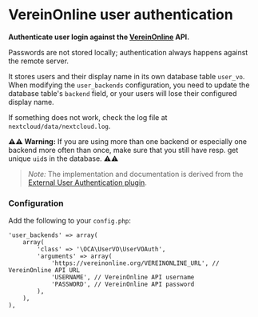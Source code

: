 VereinOnline user authentication
============================


**Authenticate user login against the [VereinOnline](https://vereinonline.org/) API.**

Passwords are not stored locally; authentication always happens against the
remote server.

It stores users and their display name in its own database table `user_vo`. When
modifying the `user_backends` configuration, you need to update the database
table's `backend` field, or your users will lose their configured display name.

If something does not work, check the log file at
`nextcloud/data/nextcloud.log`.

**⚠⚠ Warning:** If you are using more than one backend or especially one backend
more often than once, make sure that you still have resp. get unique `uid`s in
the database. ⚠⚠

> *Note:* The implementation and documentation is derived from the [External
User Authentication plugin](https://github.com/nextcloud/user_external).

### Configuration

Add the following to your `config.php`:

    'user_backends' => array(
        array(
            'class' => '\OCA\UserVO\UserVOAuth',
            'arguments' => array(
                'https://vereinonline.org/VEREINONLINE_URL', // VereinOnline API URL
                'USERNAME', // VereinOnline API username
                'PASSWORD', // VereinOnline API password
            ),
        ),
    ),
